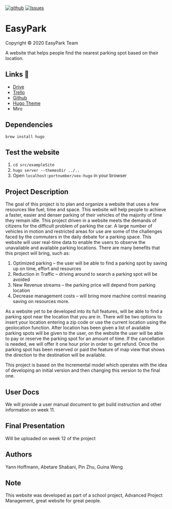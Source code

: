 [![github](https://img.shields.io/badge/git-github-lightgray.svg)](https://github.com/Yann21/bigdata-framework-comparison) [![Issues](https://img.shields.io/badge/issues-github-green.svg)](https://github.com/Yann21/bigdata-framework-comparison/issues)

# EasyPark
Copyright © 2020 EasyPark Team

A website that helps people find the nearest parking spot based on their location.

## Links :pushpin:
* [Drive](https://drive.google.com/drive/folders/1XeDhKQ3tBVu-bmBXwvTrYcLQpHdynRCz?usp=sharing)
* [Trello](https://trello.com/invite/b/zF3XL2sX/adb55d3d1c35d87101e189340013c3a9/project-management)
* [Github](https://github.com/Yann21/project-management)
* [Hugo Theme](https://themes.gohugo.io/vex-hugo/)
* Miro

## Dependencies
`brew install hugo`

## Test the website
1. `cd src/exampleSite`
2. `hugo server --themesDir ../..`
3. Open `localhost:portnumber/vex-hugo` in your browser

## Project Description
The goal of this project is to plan and organize a website that uses a few resources like fuel, time and space. This website will help people to achieve a faster, easier and denser parking of their vehicles of the majority of time they remain idle.
This project driven in a website meets the demands of citizens for the difficult problem of parking the car. A large number of vehicles in motion and restricted areas for use are some of the challenges faced by the commuters in the daily debate for a parking space. This website will user real-time data to enable the users to observe the unavailable and available parking locations. There are many benefits that this project will bring, such as:

1.	Optimized parking – the user will be able to find a parking spot by saving up on time, effort and resources 
2.	Reduction in Traffic – driving around to search a parking spot will be avoided 
3.	New Revenue streams – the parking price will depend from parking location 
4.	Decrease management costs – will bring more machine control meaning saving on resources more.

As a website yet to be developed into its full features, will be able to find a parking spot near the location that you are in. There will be two options to insert your location entering a zip code or use the current location using the geolocation function. After location has been given a list of available parking spots will be given to the user, on the website the user will be able to pay or reserve the parking spot for an amount of time. If the cancellation is needed, we will offer it one hour prior in order to get refund. Once the parking spot has been reserved or paid the feature of map view that shows the direction to the destination will be available. 

This project is based on the Incremental model which operates with the idea of developing an initial version and then changing this version to the final one.

## User Docs
We will provide a user manual document to get build instruction and other information on week 11.

## Final Presentation 
Will be uploaded on week 12 of the project 

## Authors
Yann Hoffmann, Abetare Shabani, Pin Zhu, Guina Weng

## Note
This website was developed as part of a school project, Advanced Project Management, great website for great people.
